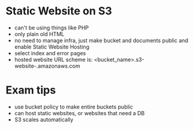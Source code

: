 # Static Website on S3
- can't be using things like PHP
- only plain old HTML
- no need to manage infra, just make bucket and documents public and enable Static Website Hosting
- select index and error pages
- hosted website URL scheme is:
<bucket_name>.s3-website-<region>.amazonaws.com


# Exam tips
- use bucket policy to make entire buckets public
- can host static websites, or websites that need a DB
- S3 scales automatically
